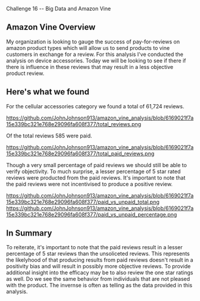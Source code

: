 Challenge 16 -- Big Data and Amazon Vine

## Amazon Vine Overview
My organization is looking to gauge the success of pay-for-reviews on amazon product types which will allow us to send products to vine customers in exchange for a review.  For this analysis I've conducted the analysis on device accessories.  Today we will be looking to see if there if there is influence in these reviews that may result in a less objective product review.

## Here's what we found

For the cellular accessories category we found a total of 61,724 reviews. 

https://github.com/JohnJohnson913/amazon_vine_analysis/blob/6169021f7a15e339bc321e768e29096fa608f377/total_reviews.png

Of the total reviews 585 were paid. 

https://github.com/JohnJohnson913/amazon_vine_analysis/blob/6169021f7a15e339bc321e768e29096fa608f377/total_paid_reviews.png

Though a very small percentage of paid reviews we should still be able to verify objectivity.  To much surprise, a lesser percentage of 5 star rated reviews were producted from the paid reviews.  It's important to note that the paid reviews were not incentivised to produce a positive review.

https://github.com/JohnJohnson913/amazon_vine_analysis/blob/6169021f7a15e339bc321e768e29096fa608f377/paid_vs_unpaid_total.png
https://github.com/JohnJohnson913/amazon_vine_analysis/blob/6169021f7a15e339bc321e768e29096fa608f377/paid_vs_unpaid_percentage.png

## In Summary

To reiterate, it's important to note that the paid reviews result in a lesser percentage of 5 star reviews than the unsoliceted reviews.  This represents the likelyhood of that producing results from paid reviews doesn't result in a positivity bias and will result in possibly more objective reviews.  To provide additional insight into the efficacy may be to also review the one star ratings as well.   Do we see the same behavior from individuals that are not pleased with the product.  The invernse is often as telling as the data provided in this analysis.
